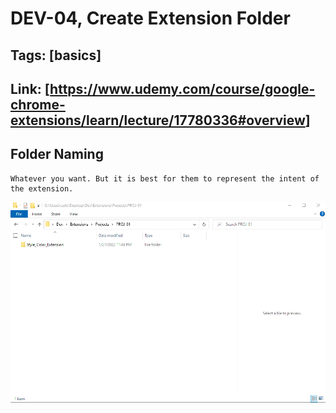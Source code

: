 # DEV-04, Create Extension Folder

## Tags: [basics]

## Link: [<https://www.udemy.com/course/google-chrome-extensions/learn/lecture/17780336#overview>]

## Folder Naming
    Whatever you want. But it is best for them to represent the intent of the extension.

![](../images/DEV-04/DEV-04-A1.png)